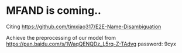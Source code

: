 
# MFAND is coming..

Citing https://github.com/timxiao317/E2E-Name-Disambiguation

Achieve the preprocessing of our model from https://pan.baidu.com/s/1WaqQENQDz_L5rq-Z-TAdvg password: 9cyx
